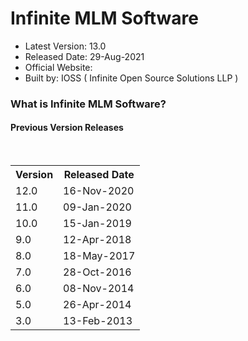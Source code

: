 # Infinite MLM Software

- Latest Version: 13.0
- Released Date: 29-Aug-2021
- Official Website: 
- Built by: IOSS ( Infinite Open Source Solutions LLP )

### What is Infinite MLM Software?



#### Previous Version Releases
<!--
- **v12.0**: Released Date- 16/Nov/2020
- **v11.0**: Released Date- 09/Jan/2020
- **v10.0**: Released Date- 15/Jan/2019
- **v9.0**: Released Date- 12/Apr/2018
- **v8.0**: Released Date- 18/May/2017
- **v7.0**: Released Date- 28/Oct/2016
- **v6.0**: Released Date- 08/Nov/2014
- **v5.0**: Released Date- 26/Apr/2014
- **v3.0**: Released Date- 13/Feb/2013
-->
<br>
<table>
  <tr>
    <th>Version</th>
    <th>Released Date</th>
  </tr>
  <tr>
    <td>12.0</td>
    <td>16-Nov-2020</td>
  </tr>
  <tr>
    <td>11.0</td>
    <td>09-Jan-2020</td>
  </tr>
  <tr>
    <td>10.0</td>
    <td>15-Jan-2019</td>
  </tr>
  <tr>
    <td>9.0</td>
    <td>12-Apr-2018</td>
  </tr>
  <tr>
    <td>8.0</td>
    <td>18-May-2017</td>
  </tr>
  <tr>
    <td>7.0</td>
    <td>28-Oct-2016</td>
  </tr>
  <tr>
    <td>6.0</td>
    <td>08-Nov-2014</td>
  </tr>
  <tr>
    <td>5.0</td>
    <td>26-Apr-2014</td>
  </tr>
  <tr>
    <td>3.0</td>
    <td>13-Feb-2013</td>
  </tr>
</table>








